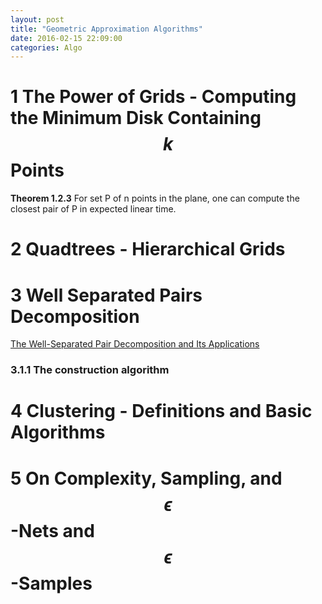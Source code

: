 ```yaml
---
layout: post
title: "Geometric Approximation Algorithms"
date: 2016-02-15 22:09:00
categories: Algo
---
```


# 1 The Power of Grids - Computing the Minimum Disk Containing $$k$$ Points

**Theorem 1.2.3** For set P of n points in the plane, one can compute the closest pair of P in expected linear time.

# 2 Quadtrees - Hierarchical Grids

# 3 Well Separated Pairs Decomposition

[The Well-Separated Pair Decomposition and Its Applications](http://people.scs.carleton.ca/~michiel/aa-handbook.pdf)

### 3.1.1 The construction algorithm




# 4 Clustering - Definitions and Basic Algorithms

# 5 On Complexity, Sampling, and $$\epsilon$$-Nets and $$\epsilon$$-Samples


